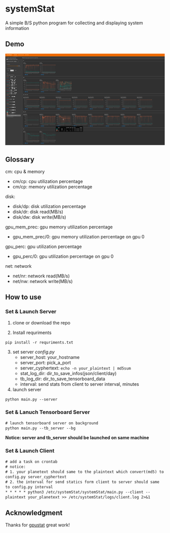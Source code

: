# systemStat
A simple B/S python program for collecting and displaying system information

## Demo
![demo_img](demo.png)

## Glossary
cm: cpu & memory
- cm/cp: cpu utilization percentage
- cm/cp: memory utilization percentage

disk: 
- disk/dp: disk utilization percentage
- disk/dr: disk read(MB/s)
- disk/dw: disk write(MB/s)

gpu_mem_prec: gpu memory utilization percentage
- gpu_mem_prec/0: gpu memory utilization percentage on gpu 0

gpu_perc: gpu utilization percentage
- gpu_perc/0: gpu utilization percentage on gpu 0

net: network
- net/nr: network read(MB/s)
- net/nw: network write(MB/s)

## How to use
### Set & Launch Server
1. clone or download the repo

2. Install requriments  
```shell
pip install -r requriments.txt
```

3. set server *config.py* 
    - server_host: your_hostname
    - server_port: pick_a_port
    - server_cyphertext: `echo -n your_plaintext | md5sum`
    - stat_log_dir: dir_to_save_infos(json/client/day)
    - tb_log_dir: dir_to_save_tensorboard_data
    - interval: send stats from client to server interval, minutes
4. launch server  
```shell
python main.py --server
```

### Set & Lanuch Tensorboard Server
```shell
# launch tensorboard server on background
python main.py --tb_server --bg
```
**Notice: server and tb_server should be launched on same machine**

### Set & Launch Client
```shell
# add a task on crontab
# notice: 
# 1. your planetext should same to the plaintext which convert(md5) to config.py server_cyphertext
# 2. the interval for send statics form client to server should same to config.py interval
* * * * * python3 /etc/systemStat/systemStat/main.py --client --plaintext your_planetext >> /etc/systemStat/logs/client.log 2>&1
```

## Acknowledgment
Thanks for [gpustat](https://github.com/wookayin/gpustat) great work!